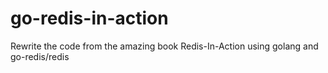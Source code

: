 # go-redis-in-action
Rewrite the code from the amazing book Redis-In-Action using golang and go-redis/redis
